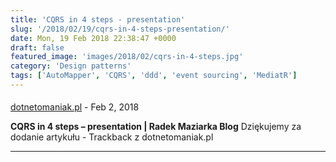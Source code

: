 ```yaml
---
title: 'CQRS in 4 steps - presentation'
slug: '/2018/02/19/cqrs-in-4-steps-presentation/'
date: Mon, 19 Feb 2018 22:38:47 +0000
draft: false
featured_image: 'images/2018/02/cqrs-in-4-steps.jpg'
category: 'Design patterns'
tags: ['AutoMapper', 'CQRS', 'ddd', 'event sourcing', 'MediatR']
---
```



#### 
[dotnetomaniak.pl](https://dotnetomaniak.pl/CQRS-in-4-steps-presentation-Radek-Maziarka-Blog "") - <time datetime="2018-02-20 16:35:19">Feb 2, 2018</time>

**CQRS in 4 steps – presentation | Radek Maziarka Blog** Dziękujemy za dodanie artykułu - Trackback z dotnetomaniak.pl
<hr />
